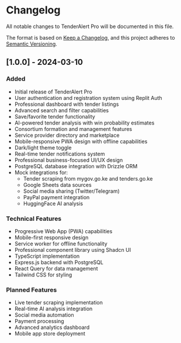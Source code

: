 # Changelog

All notable changes to TenderAlert Pro will be documented in this file.

The format is based on [Keep a Changelog](https://keepachangelog.com/en/1.0.0/),
and this project adheres to [Semantic Versioning](https://semver.org/spec/v2.0.0.html).

## [1.0.0] - 2024-03-10

### Added
- Initial release of TenderAlert Pro
- User authentication and registration system using Replit Auth
- Professional dashboard with tender listings
- Advanced search and filter capabilities
- Save/favorite tender functionality
- AI-powered tender analysis with win probability estimates
- Consortium formation and management features
- Service provider directory and marketplace
- Mobile-responsive PWA design with offline capabilities
- Dark/light theme toggle
- Real-time tender notifications system
- Professional business-focused UI/UX design
- PostgreSQL database integration with Drizzle ORM
- Mock integrations for:
  - Tender scraping from mygov.go.ke and tenders.go.ke
  - Google Sheets data sources
  - Social media sharing (Twitter/Telegram)
  - PayPal payment integration
  - HuggingFace AI analysis

### Technical Features
- Progressive Web App (PWA) capabilities
- Mobile-first responsive design
- Service worker for offline functionality
- Professional component library using Shadcn UI
- TypeScript implementation
- Express.js backend with PostgreSQL
- React Query for data management
- Tailwind CSS for styling

### Planned Features
- Live tender scraping implementation
- Real-time AI analysis integration
- Social media automation
- Payment processing
- Advanced analytics dashboard
- Mobile app store deployment
